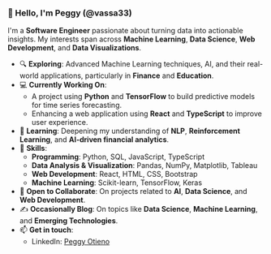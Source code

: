 ### 👋 Hello, I'm Peggy (@vassa33)

I'm a **Software Engineer** passionate about turning data into actionable insights. My interests span across **Machine Learning**, **Data Science**, **Web Development**, and **Data Visualizations**.

- 🔍 **Exploring**: Advanced Machine Learning techniques, AI, and their real-world applications, particularly in **Finance** and **Education**.
- 💻 **Currently Working On**:  
  - A project using **Python** and **TensorFlow** to build predictive models for time series forecasting.
  - Enhancing a web application using **React** and **TypeScript** to improve user experience.
- 🌱 **Learning**: Deepening my understanding of **NLP**, **Reinforcement Learning**, and **AI-driven financial analytics**.
- 🔧 **Skills**:  
  - **Programming**: Python, SQL, JavaScript, TypeScript  
  - **Data Analysis & Visualization**: Pandas, NumPy, Matplotlib, Tableau  
  - **Web Development**: React, HTML, CSS, Bootstrap  
  - **Machine Learning**: Scikit-learn, TensorFlow, Keras
- 👯 **Open to Collaborate**: On projects related to **AI**, **Data Science**, and **Web Development**.
- ✍️ **Occasionally Blog**: On topics like **Data Science**, **Machine Learning**, and **Emerging Technologies**.
- 📫 **Get in touch**:  
  - LinkedIn: [Peggy Otieno](https://www.linkedin.com/in/peggy-otieno/)
